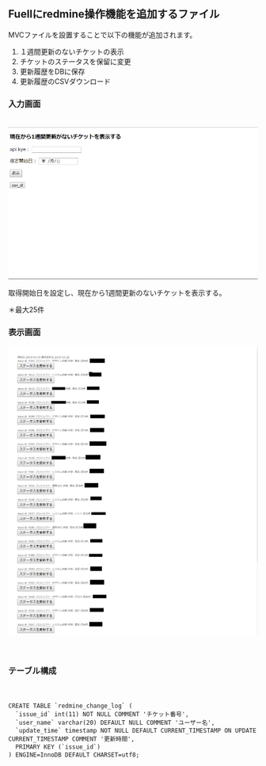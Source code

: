## Fuellにredmine操作機能を追加するファイル
 
MVCファイルを設置することで以下の機能が追加されます。
1. １週間更新のないチケットの表示
3. チケットのステータスを保留に変更
2. 更新履歴をDBに保存
2. 更新履歴のCSVダウンロード

 
### 入力画面
　
![画像](https://github.com/tahara0325/redmine_api_controller/blob/master/image/redmineapi01.png)
 
取得開始日を設定し、現在から1週間更新のないチケットを表示する。
 
＊最大25件
 
### 表示画面
![画像](https://github.com/tahara0325/redmine_api_controller/blob/master/image/redmineapi02.png)

　
### テーブル構成

　
```
CREATE TABLE `redmine_change_log` (
  `issue_id` int(11) NOT NULL COMMENT 'チケット番号',
  `user_name` varchar(20) DEFAULT NULL COMMENT 'ユーザー名',
  `update_time` timestamp NOT NULL DEFAULT CURRENT_TIMESTAMP ON UPDATE CURRENT_TIMESTAMP COMMENT '更新時間',
  PRIMARY KEY (`issue_id`)
) ENGINE=InnoDB DEFAULT CHARSET=utf8;
```
